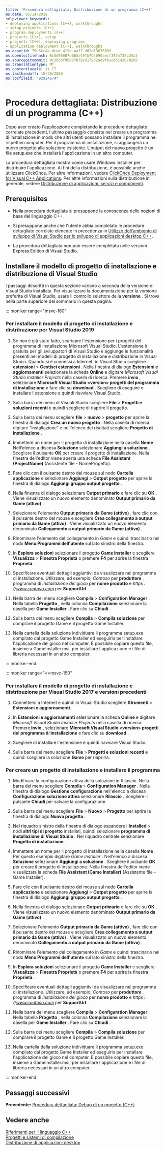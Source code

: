 ```yaml
---
title: 'Procedura dettagliata: Distribuzione di un programma (C++)'
ms.date: 05/14/2019
helpviewer_keywords:
- deploying applications [C++], walkthroughs
- setup projects [C++]
- program deployments [C++]
- projects [C++], setup
- projects [C++], deploying programs
- application deployment [C++], walkthroughs
ms.assetid: 79e6cc4e-dced-419d-aaf7-d62d1367603f
ms.openlocfilehash: 6c5d98687d6b5a49fb7b4b90aecf345a739c34a3
ms.sourcegitcommit: 9c2b3df9b837879cd17932ae9f61cdd142078260
ms.translationtype: MT
ms.contentlocale: it-IT
ms.lasthandoff: 10/29/2020
ms.locfileid: "92924674"
---
```

# <a name="walkthrough-deploying-your-program-c"></a>Procedura dettagliata: Distribuzione di un programma (C++)

Dopo aver creato l'applicazione completando le procedure dettagliate correlate precedenti, l'ultimo passaggio consiste nel creare un programma di installazione in modo che altri utenti possano installare il programma nei rispettivi computer. Per il programma di installazione, si aggiungerà un nuovo progetto alla soluzione esistente. L'output del nuovo progetto è un file setup.exe che installerà l'applicazione in un altro computer.

La procedura dettagliata mostra come usare Windows Installer per distribuire l'applicazione. Ai fini della distribuzione, è possibile anche utilizzare ClickOnce. Per altre informazioni, vedere [ClickOnce Deployment for Visual C++ Applications](../windows/clickonce-deployment-for-visual-cpp-applications.md). Per altre informazioni sulla distribuzione in generale, vedere [Distribuzione di applicazioni, servizi e componenti](/visualstudio/deployment/deploying-applications-services-and-components).

## <a name="prerequisites"></a>Prerequisites

- Nella procedura dettagliata si presuppone la conoscenza delle nozioni di base del linguaggio C++.

- Si presuppone anche che l'utente abbia completato le procedure dettagliate correlate elencate in precedenza in [Utilizzo dell'ambiente di sviluppo di Visual Studio per lo sviluppo di applicazioni desktop C++](using-the-visual-studio-ide-for-cpp-desktop-development.md).

- La procedura dettagliata non può essere completata nelle versioni Express Edition di Visual Studio.

## <a name="install-the-visual-studio-setup-and-deployment-project-template"></a>Installare il modello di progetto di installazione e distribuzione di Visual Studio

I passaggi descritti in questa sezione variano a seconda della versione di Visual Studio installata. Per visualizzare la documentazione per la versione preferita di Visual Studio, usare il controllo selettore della **versione** . Si trova nella parte superiore del sommario in questa pagina.

<!-- markdownlint-disable MD034 -->

::: moniker range="msvc-160"

### <a name="to-install-the-setup-and-deployment-project-template-for-visual-studio-2019"></a>Per installare il modello di progetto di installazione e distribuzione per Visual Studio 2019

1. Se non è già stato fatto, scaricare l'estensione per i progetti del programma di installazione Microsoft Visual Studio. L'estensione è gratuita per gli sviluppatori di Visual Studio e aggiunge le funzionalità presenti nei modelli di progetto di installazione e distribuzione in Visual Studio. Quando si è connessi a Internet, in Visual Studio scegliere **estensioni**  >  **Gestisci estensioni** . Nella finestra di dialogo **Estensioni e aggiornamenti** selezionare la scheda **Online** e digitare *Microsoft Visual Studio Installer Projects* nella casella di ricerca. Premere **invio** , selezionare **Microsoft Visual Studio \<version> progetti del programma di installazione** e fare clic su **download** . Scegliere di eseguire e installare l'estensione e quindi riavviare Visual Studio.

1. Sulla barra dei menu di Visuali Studio scegliere **File** > **Progetti e soluzioni recenti** e quindi scegliere di riaprire il progetto.

1. Sulla barra dei menu scegliere **file**  >  **nuovo**  >  **progetto** per aprire la finestra di dialogo **Crea un nuovo progetto** . Nella casella di ricerca digitare "installazione" e nell'elenco dei risultati scegliere **Progetto di installazione** .

1. Immettere un nome per il progetto di installazione nella casella **Nome** . Nell'elenco a discesa **Soluzione** selezionare **Aggiungi a soluzione** . Scegliere il pulsante **OK** per creare il progetto di installazione. Nella finestra dell'editor viene aperta una scheda **File Assistant (ProjectName)** (Assistente file - NomeProgetto).

1. Fare clic con il pulsante destro del mouse sul nodo **Cartella applicazione** e selezionare **Aggiungi** > **Output progetto** per aprire la finestra di dialogo **Aggiungi gruppo output progetto** .

1. Nella finestra di dialogo selezionare **Output primario** e fare clic su **OK** . Viene visualizzato un nuovo elemento denominato **Output primario da Game (attivo)** .

1. Selezionare l'elemento **Output primario da Game (attivo)** , fare clic con il pulsante destro del mouse e scegliere **Crea collegamento a output primario da Game (attivo)** . Viene visualizzato un nuovo elemento denominato **Collegamento a output primario da Game (attivo)** .

1. Rinominare l'elemento del collegamento in *Game* e quindi trascinarlo nel nodo **Menu Programmi dell'utente** sul lato sinistro della finestra.

1. In **Esplora soluzioni** selezionare il progetto **Game Installer** e scegliere **Visualizza** > **Finestra Proprietà** o premere **F4** per aprire la finestra **Proprietà** .

1. Specificare eventuali dettagli aggiuntivi da visualizzare nel programma di installazione.  Utilizzare, ad esempio, *Contoso* per **produttore** , programma di *installazione del gioco* per **nome prodotto** e *https \: //www.contoso.com* per **SupportUrl** .

1. Nella barra dei menu scegliere **Compila**  >  **Configuration Manager** . Nella tabella **Progetto** , nella colonna **Compilazione** selezionare la casella per **Game Installer** . Fare clic su **Chiudi** .

1. Sulla barra dei menu scegliere **Compila** > **Compila soluzione** per compilare il progetto Game e il progetto Game Installer.

1. Nella cartella della soluzione individuare il programma setup.exe compilato dal progetto Game Installer ed eseguirlo per installare l'applicazione del gioco nel computer. È possibile copiare questo file, insieme a GameInstaller.msi, per installare l'applicazione e i file di libreria necessari in un altro computer.

::: moniker-end

::: moniker range="<=msvc-150"

### <a name="to-install-the-setup-and-deployment-project-template-for-visual-studio-2017-and-earlier"></a>Per installare il modello di progetto di installazione e distribuzione per Visual Studio 2017 e versioni precedenti

1. Connettersi a Internet e quindi in Visual Studio scegliere **Strumenti** > **Estensioni e aggiornamenti** .

1. In **Estensioni e aggiornamenti** selezionare la scheda **Online** e digitare *Microsoft Visual Studio Installer Projects* nella casella di ricerca. Premere **invio** , selezionare **Microsoft Visual Studio \<version> progetti del programma di installazione** e fare clic su **download** .

1. Scegliere di installare l'estensione e quindi riavviare Visual Studio.

1. Sulla barra dei menu scegliere **File** > **Progetti e soluzioni recenti** e quindi scegliere la soluzione **Game** per riaprirla.

### <a name="to-create-a-setup-project-and-install-your-program"></a>Per creare un progetto di installazione e installare il programma

1. Modificare la configurazione attiva della soluzione in Rilascio. Nella barra dei menu scegliere **Compila**  >  **Configuration Manager** . Nella finestra di dialogo **Gestione configurazione** nell'elenco a discesa **Configurazione soluzione attiva** selezionare **Rilascio** . Scegliere il pulsante **Chiudi** per salvare la configurazione.

1. Sulla barra dei menu scegliere **File** > **Nuovo** > **Progetto** per aprire la finestra di dialogo **Nuovo progetto** .

1. Nel riquadro sinistro della finestra di dialogo espandere i **Installed**  >  nodi **altri tipi di progetto** installati, quindi selezionare **programma di installazione di Visual Studio** . Nel riquadro centrale selezionare **Progetto di installazione** .

1. Immettere un nome per il progetto di installazione nella casella **Nome** . Per questo esempio digitare *Game Installer* . Nell'elenco a discesa **Soluzione** selezionare **Aggiungi a soluzione** . Scegliere il pulsante **OK** per creare il progetto di installazione. Nella finestra dell'editor viene visualizzata la scheda **File Assistant (Game Installer)** (Assistente file - Game Installer).

1. Fare clic con il pulsante destro del mouse sul nodo **Cartella applicazione** e selezionare **Aggiungi** > **Output progetto** per aprire la finestra di dialogo **Aggiungi gruppo output progetto** .

1. Nella finestra di dialogo selezionare **Output primario** e fare clic su **OK** . Viene visualizzato un nuovo elemento denominato **Output primario da Game (attivo)** .

1. Selezionare l'elemento **Output primario da Game (attivo)** , fare clic con il pulsante destro del mouse e scegliere **Crea collegamento a output primario da Game (attivo)** . Viene visualizzato un nuovo elemento denominato **Collegamento a output primario da Game (attivo)** .

1. Rinominare l'elemento del collegamento in *Game* e quindi trascinarlo nel nodo **Menu Programmi dell'utente** sul lato sinistro della finestra.

1. In **Esplora soluzioni** selezionare il progetto **Game Installer** e scegliere **Visualizza** > **Finestra Proprietà** o premere **F4** per aprire la finestra **Proprietà** .

1. Specificare eventuali dettagli aggiuntivi da visualizzare nel programma di installazione.  Utilizzare, ad esempio, *Contoso* per **produttore** , programma di *installazione del gioco* per **nome prodotto** e *https \: //www.contoso.com* per **SupportUrl** .

1. Nella barra dei menu scegliere **Compila**  >  **Configuration Manager** . Nella tabella **Progetto** , nella colonna **Compilazione** selezionare la casella per **Game Installer** . Fare clic su **Chiudi** .

1. Sulla barra dei menu scegliere **Compila** > **Compila soluzione** per compilare il progetto Game e il progetto Game Installer.

1. Nella cartella della soluzione individuare il programma setup.exe compilato dal progetto Game Installer ed eseguirlo per installare l'applicazione del gioco nel computer. È possibile copiare questo file, insieme a GameInstaller.msi, per installare l'applicazione e i file di libreria necessari in un altro computer.

::: moniker-end

## <a name="next-steps"></a>Passaggi successivi

**Precedente:** [Procedura dettagliata: Debug di un progetto (C++)](walkthrough-debugging-a-project-cpp.md)

## <a name="see-also"></a>Vedere anche

[Riferimenti per il linguaggio C++](../cpp/cpp-language-reference.md)<br/>
[Progetti e sistemi di compilazione](../build/projects-and-build-systems-cpp.md)<br/>
[Distribuzione di applicazioni desktop](../windows/deploying-native-desktop-applications-visual-cpp.md)<br/>
